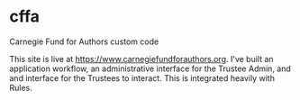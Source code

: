 # cffa
Carnegie Fund for Authors custom code

This site is live at https://www.carnegiefundforauthors.org.
I've built an application workflow,
an administrative interface for the Trustee Admin,
and and interface for the Trustees to interact.
This is integrated heavily with Rules.
